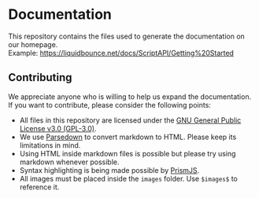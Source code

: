 # Documentation
This repository contains the files used to generate the documentation on our homepage. \
Example: https://liquidbounce.net/docs/ScriptAPI/Getting%20Started

## Contributing
We appreciate anyone who is willing to help us expand the documentation. If you want to contribute, please consider the following points:
- All files in this repository are licensed under the [GNU General Public License v3.0 (GPL-3.0)](LICENSE).
- We use [Parsedown](https://github.com/erusev/parsedown) to convert markdown to HTML. Please keep its limitations in mind.
- Using HTML inside markdown files is possible but please try using markdown whenever possible.
- Syntax highlighting is being made possible by [PrismJS](https://prismjs.com/).
- All images must be placed inside the `images` folder. Use `$images$` to reference it.
